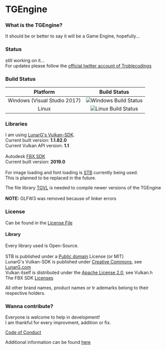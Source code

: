 <h1>TGEngine</h1>

<h3>What is the TGEngine?</h3>

It should be or better to say it will be a Game Engine, hopefully...

<h3>Status</h3>

still working on it...<br>
For updates please follow the [official twitter account of Troblecodings](https://twitter.com/Troblecodings)

<h3>Build Status</h3>

| Platform | Build Status |
|:--------:|:------------:|
| Windows (Visual Studio 2017) | ![Windows Build Status](https://ci.appveyor.com/api/projects/status/xkqlankoj873h3xh?svg=true) |
| Linux | ![Linux Build Status](https://img.shields.io/badge/build-not%20passing-red.svg)

<h3>Libraries</h3>

I am using [LunarG's Vulkan-SDK](https://vulkan.lunarg.com/sdk/home).<br>
Current built version: <strong>1.1.82.0</strong><br>
Current Vulkan API version: <strong>1.1</strong>
<br>
<br>
Autodesk [FBX SDK](https://www.autodesk.com/developer-network/platform-technologies/fbx-sdk-2019-0)<br>
Current built version: <strong>2019.0</strong>
<br>
<br>
For image loading and font loading is [STB](https://github.com/nothings/stb) currently being used.<br>
This is planned to be replaced in the future.

The file library [TGVL](https://github.com/Troblecodings/TGVertex) is needed to compile newer versions of the TGEngine
<br>
<br>
<b>NOTE:</b> GLFW3 was removed because of linker errors

<h3>License</h3>

Can be found in the [License File](https://github.com/MrTroble/TGEngine/blob/master/LICENSE)
<br>
<h4>Library</h4>

Every library used is Open-Source.<br>
<br>
STB is published under a [Public domain](https://github.com/nothings/stb) License (or MIT)<br>
LunarG's Vulkan-SDK is published under [Creative Commons](https://creativecommons.org/licenses/by-nd/4.0/), see [LunarG.com](https://vulkan.lunarg.com/doc/sdk/1.1.82.0/windows/getting_started.html)<br>
Vulkan itself is distributed under the [Apache License 2.0](http://www.apache.org/licenses/LICENSE-2.0), see Vulkan.h<br>
The FBX SDK [Licenses](http://download.autodesk.com/us/fbx/2019/2019.0/FBX%20SDK%202019%20About%20Box%20Final.pdf)

All other brand names, product names or tr
ademarks belong to their respective holders.

<h3>Wanna contribute?</h3>

Everyone is welcome to help in development!<br>
I am thankful for every improvment, addition or fix.

[Code of Conduct](https://github.com/MrTroble/TGEngine/blob/master/CODE_OF_CONDUCT.md)

Additional information can be found [here](https://github.com/MrTroble/TGEngine/blob/master/CONTRIBUTING.md)
